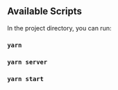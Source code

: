 
## Available Scripts

In the project directory, you can run:

### `yarn`
### `yarn server`
### `yarn start`
